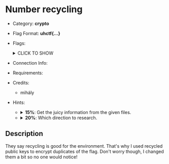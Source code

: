 # Number recycling
* Category: **crypto**

* Flag Format: **uhctf{...}**

* Flags: <details><summary>CLICK TO SHOW</summary><ul><ul>
<li>static: <code>uhctf{sharing-is-not-always-caring-cc324c}</code></li>
</ul></ul></details>

* Connection Info:

* Requirements:

* Credits:
    * mihály

* Hints: <ul><ul>
<li><details>
    <summary><strong>15%</strong>: Get the juicy information from the given files.</summary>
    We are given 2 RSA public keys encoded with the PEM format. This encoding is useful to share and store keys. Unfortunately, it is not human readable. Maybe we can extract the key's parameters using some tool?
</details></li>
<li><details>
    <summary><strong>20%</strong>: Which direction to research.</summary>
    The keys have been changed, but how much exactly? Try comparing the keys. What stayed the same? What changed? Can either help in cracking RSA?
</details></li>
</ul></ul>

## Description
They say recycling is good for the environment. That's why I used recycled public keys to encrypt duplicates of the flag. Don't worry though, I changed them a bit so no one would notice!
